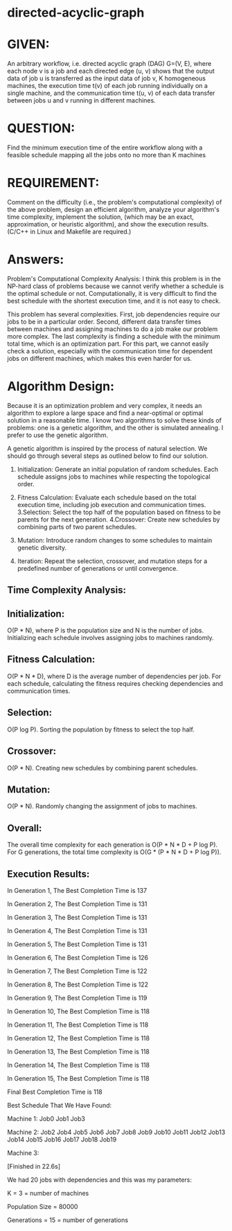 # directed-acyclic-graph
# GIVEN:
An arbitrary workflow, i.e. directed acyclic graph (DAG) G=(V, E), where each node v is a job and each directed edge (u, v) shows that the output data of job u is transferred as the input data of job v, K homogeneous machines, the execution time t(v) of each job running individually on a single machine, and the communication time t(u, v) of each data transfer between jobs u and v running in different machines.

# QUESTION:
Find the minimum execution time of the entire workflow along with a feasible schedule mapping all the jobs onto no more than K machines

# REQUIREMENT:
Comment on the difficulty (i.e., the problem's computational complexity) of the above problem, design an efficient algorithm, analyze your algorithm's time complexity, implement the solution, (which may be an exact, approximation, or heuristic algorithm), and show the execution results. (C/C++ in Linux and Makefile are required.)












# Answers:

Problem's Computational Complexity Analysis:
I think this problem is in the NP-hard class of problems because we cannot verify whether a schedule is the optimal schedule or not. Computationally, it is very difficult to find the best schedule with the shortest execution time, and it is not easy to check.

This problem has several complexities. First, job dependencies require our jobs to be in a particular order. Second, different data transfer times between machines and assigning machines to do a job make our problem more complex. The last complexity is finding a schedule with the minimum total time, which is an optimization part. For this part, we cannot easily check a solution, especially with the communication time for dependent jobs on different machines, which makes this even harder for us.










# Algorithm Design:
Because it is an optimization problem and very complex, it needs an algorithm to explore a large space and find a near-optimal or optimal solution in a reasonable time. I know two algorithms to solve these kinds of problems: one is a genetic algorithm, and the other is simulated annealing. I prefer to use the genetic algorithm.

A genetic algorithm is inspired by the process of natural selection. We should go through several steps as outlined below to find our solution.
1. Initialization: Generate an initial population of random schedules. Each schedule assigns jobs to machines while respecting the topological order.

2. Fitness Calculation: Evaluate each schedule based on the total execution time, including job execution and communication times.
3.Selection: Select the top half of the population based on fitness to be parents for the next generation. 
4.Crossover: Create new schedules by combining parts of two parent schedules. 
5. Mutation: Introduce random changes to some schedules to maintain genetic diversity.
6. Iteration: Repeat the selection, crossover, and mutation steps for a predefined number of generations or until convergence.


## Time Complexity Analysis:

## Initialization:
 O(P * N), where P is the population size and N is the number of jobs. Initializing each schedule involves assigning jobs to machines randomly.

## Fitness Calculation:
O(P * N * D), where D is the average number of dependencies per job. For each schedule, calculating the fitness requires checking dependencies and communication times.

## Selection:
O(P log P). Sorting the population by fitness to select the top half.

## Crossover:
O(P * N). Creating new schedules by combining parent schedules.

## Mutation:
O(P * N). Randomly changing the assignment of jobs to machines.

## Overall:
The overall time complexity for each generation is O(P * N * D + P log P). For G generations, the total time complexity is O(G * (P * N * D + P log P)).




## Execution Results:

In Generation 1, The Best Completion Time is 137

In Generation 2, The Best Completion Time is 131

In Generation 3, The Best Completion Time is 131

In Generation 4, The Best Completion Time is 131

In Generation 5, The Best Completion Time is 131

In Generation 6, The Best Completion Time is 126

In Generation 7, The Best Completion Time is 122

In Generation 8, The Best Completion Time is 122

In Generation 9, The Best Completion Time is 119

In Generation 10, The Best Completion Time is 118

In Generation 11, The Best Completion Time is 118

In Generation 12, The Best Completion Time is 118

In Generation 13, The Best Completion Time is 118

In Generation 14, The Best Completion Time is 118

In Generation 15, The Best Completion Time is 118

Final Best Completion Time is 118

Best Schedule That We Have Found:

Machine 1: Job0 Job1 Job3 

Machine 2: Job2 Job4 Job5 Job6 Job7 Job8 Job9 Job10 Job11 Job12 Job13 Job14 Job15 Job16 Job17 Job18 Job19 

Machine 3: 

[Finished in 22.6s]


We had 20 jobs with dependencies and this was my parameters:

 K = 3 = number of machines
 
 Population Size = 80000
 
 Generations = 15 = number of generations
 


